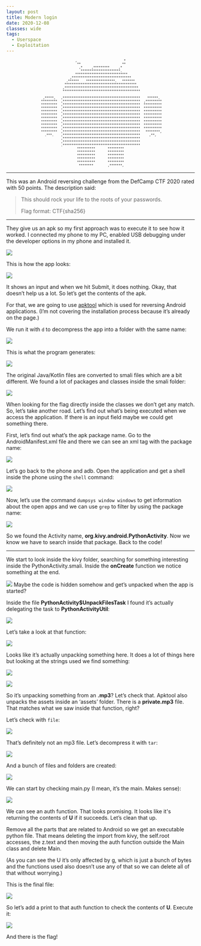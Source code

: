 ```yaml
---
layout: post
title: Modern login
date: 2020-12-08
classes: wide
tags:
  - Userspace
  - Exploitation
--- 
```

<pre style="font-size: 0.5rem; text-align: center">
                          ,                          *                          
                           **                       **                          
                            ,*     ,*********     ,*                            
                             **********************.                            
                          *****************************                         
                       ,*********************************                       
                     .******    ****************.   *******                     
                    ****************************************                    
                   ,*****************************************                   
                   *******************************************                  
                                                                                
        ,*****,   ,*******************************************    ******.       
       *********  ,*******************************************  ,*********      
       *********  ,*******************************************  **********      
       *********  ,*******************************************  **********      
       *********  ,*******************************************  **********      
       *********  ,*******************************************  **********      
       *********  ,*******************************************  **********      
       *********  ,*******************************************  **********      
       *********  ,*******************************************  **********      
       *********  ,*******************************************  **********      
       *********  ,*******************************************   ********,      
         .***.    ,*******************************************     ,**,         
                  ,*******************************************                  
                  ,*******************************************                  
                  .*******************************************                  
                           **********       *********                           
                           **********       *********                           
                           **********       *********                           
                           **********       *********                           
                           **********       *********                           
                            ********        ,*******,                           
</pre>

---

This was an Android reversing challenge from the DefCamp CTF 2020 rated with 50 points. The description said:

>This should rock your life to the roots of your passwords.
>
>Flag format: CTF{sha256}

---

They give us an apk so my first approach was to execute it to see how it worked. I connected my phone to my PC, enabled USB debugging under the developer options in my phone and installed it.

![](https://lh6.googleusercontent.com/ZiAtp727d2_IfnEEP60Tp3sBDJtzOKJ1mmdbgM-urbVxu7fkIVjobuxMoPNim033-16vj78Y7NOewf1zr09_XGZ7s3zmV0GES7MX8QfBgPyfevTKgeusf364baZfqxBQCFpKazbN)

This is how the app looks:

![](https://lh6.googleusercontent.com/UuHHsUHBqLhmGTK_EX7ARl4jUroNo54uHPwoTblnxvRyzvXKfVxQeP6jP8F8r9uwXEOrjE3f7He9qW_DY_i5LUocUyx5zXN1Z2mbMjTNSvcFz98FYw7wSLRLjkR15LWuVBvwhZ-k)

It shows an input and when we hit Submit, it does nothing. Okay, that doesn’t help us a lot. So let’s get the contents of the apk.

For that, we are going to use [apktool](https://ibotpeaches.github.io/Apktool/) which is used for reversing Android applications. (I’m not covering the installation process because it’s already on the page.)

We run it with `d` to decompress the app into a folder with the same name:

![](https://lh5.googleusercontent.com/jwZbHEiMDthomMLJ8ukAnCnGvEXfWDusHVRz1Pkq-OLwp2uL-flgeR75HKoAji2YnrY7xsAhG0nJcs-kAmpUdQzW8cVvJMm19DDVTkuiqAOuhCmDztg-gf-kDODo5kZXxZnhSMvC)

This is what the program generates:

![](https://lh5.googleusercontent.com/aEYRNDQ9tcaVstmPhw0DRUB-pmL1ftkLu7bLBmOMXrh1ymKN-ggbcwDE1KViz3y8LDweui2_LePTkguQxouEaBGqx6StHoeDTmM6y77caCq7Fmn5NwxoqrEgZYv0r9L7GLgtzRBH)

The original Java/Kotlin files are converted to smali files which are a bit different. We found a lot of packages and classes inside the smali folder:

![](https://lh4.googleusercontent.com/S7J-W6yjxukDZxSG-uhyt8iBfiFpM3cF7wWkviwbfEs3bpiOK9F8odHC8DAPrHM2fZdOOrso66Z_BrrWlKWyXiqFaY1WqOVpbRQWbeh5hy9ZO0Yx5usMpY4qzBBbpT9VAo8G_89d)

When looking for the flag directly inside the classes we don’t get any match. So, let’s take another road. Let’s find out what’s being executed when we access the application. If there is an input field maybe we could get something there.

First, let’s find out what’s the apk package name. Go to the AndroidManifest.xml file and there we can see an xml tag with the package name:

![](https://lh4.googleusercontent.com/6vfR-6qihu0Gnf5elaoStm8NpQoydvWF3lVvqaCKXgfRouYXAsOaeyHtLD2QGaH5DFqa_ga-mxTQuNsb4MOk-msjH53NVTgTZ9BwzYCU8FL1gQpTwrOI-ChYAn5cc95jP01kCkQq)

Let’s go back to the phone and adb. Open the application and get a shell inside the phone using the `shell` command:

![](https://lh5.googleusercontent.com/TG-pzlBX2eaqTqU1uK8Tdup4OmoJW3w5rC-1wjDDYOh_t7BD5W2zxgZNFLn8a2Z792cEg_ynSkOCGwdNQRO2A8624mvUXBaT_bKJKVZoU4vP234YYRXVUN4ulM6fYkcI4xN976LP)

Now, let’s use the command `dumpsys window windows` to get information about the open apps and we can use `grep` to filter by using the package name:

![](https://lh5.googleusercontent.com/KAQcYQJ3zGbR2dW6VPw_CEmd_2goJoRPxA9hhjp6w3WpgPxrCHMTSoBETIEpAx6UvjQ4lxt0dr51ejeLcytPCKsgxzdL-IY60gc7S-Fpmz7R5Nnb4R0ICzPZVW5KlyiMiSEcrwNz)

So we found the Activity name, **org.kivy.android.PythonActivity**. Now we know we have to search inside that package. Back to the code!

---

We start to look inside the kivy folder, searching for something interesting inside the PythonActivity.smali. Inside the **onCreate** function we notice something at the end.

![](https://lh4.googleusercontent.com/0mR-QZZviP2tv2m8D0a5RfB6x9q8X8eFvsvFkDyppnQC1cNLv6jdC1G0-KQk0_-4wfBlb451guO2kJqDhkQU00ROyRJDuJkwnU_OrIt-P8-AUCm7D2biKcURA3V4owxnSSpjhUIU) Maybe the code is hidden somehow and get’s unpacked when the app is started?

Inside the file **PythonActivity$UnpackFilesTask** I found it’s actually delegating the task to **PythonActivityUtil**:

![](https://lh6.googleusercontent.com/9GcogHw42ZcBphkrbrFH_J8MjV3DXq2SP7XeuhjrYDLbyctY4Vu8pjW3flCktg2mT-25bvudfImnbu2CYhYGEcKhhVA5qrYI6i2nIJYQl9Y1RkiNRRP7WKRcwaa9sYHPTkmYH2xp)

Let’s take a look at that function:

![](https://lh3.googleusercontent.com/7HaQbK4MQUWiUsjnalPeBa14VoxZGF1jJ5lVJ_DDqlVohXV6NnL_doN9DFyJX2zhX3LhTvb03NmYgfqrIKnhPxmnLLYgiH4oYkk92bYv2DHwOefOb1N4hShWTjU4sNzSeCmzxUVa)

Looks like it’s actually unpacking something here. It does a lot of things here but looking at the strings used we find something:

![](https://lh4.googleusercontent.com/TmT0hFl4sVHSk3wK92ofbJ9YSQvFF27P0H983vQIIWISzB4EsgVlZw5BpNAnMM-V0JDwdrN73TgEyMlbNy1l2Fw6-OfIiSci1m40CNXVb4jqk0m6MgPgfuqHBCacYhy-IXk6YsvN)

![](https://lh4.googleusercontent.com/3FD6c9skD-Zkkcp7MmYJ9QMuIZM-1KDMf7CXtPcNDf91rggjibkZ_WVH3_Ki_SDTYIZbexr-LLeKBO_Gkyr8Foi7OwTGVMlsPH3T9zisiBZ5C3ZJnrZXuEew3DWaWhbGD_ZxNv4U)

So it’s unpacking something from an **.mp3**? Let’s check that. Apktool also unpacks the assets inside an ‘assets’ folder. There is a **private.mp3** file. That matches what we saw inside that function, right?

Let’s check with `file`:

![](https://lh4.googleusercontent.com/YdX0dG6FwtF6zPkb6acyfLXgcD3bbGvHw1b5Y-EibGj2Di3IjsyCeJIDtj0Z20Dc0NkxQ5grz8XHY8HwDQ6rVH2wSw1qbd6gWTdgxXwAacB4x2smneDhSAUU94lEHMv-FKzJE8zN)

That’s definitely not an mp3 file. Let’s decompress it with `tar`:

![](https://lh4.googleusercontent.com/-IRIooCruOYjCuIBrPYCjbiTgmBiSDC-vUUk_Pa6aiR3DgUKm7vOp3kWSUJTXrJnMlE7QezrZQnT0py93tYzyoICrSBgnyNwSyrFueL7-KEZXgcPJlqZAOuEdU9Mu8Mfk_EIOlX7)

And a bunch of files and folders are created:

![](https://lh6.googleusercontent.com/aONVhL2p3lt_XAe36B-Gi6Frr2ZANR-8mTDlULs0Ye20iRAwYyIrsNW74XA9xbz4LFHP0GJh1XmNR-JDM1E0cjmeigC6XeWdag8eOtaC0Vw0HT2VEIsJ6ejnFpd75VQpnX-T4NiR)

We can start by checking main.py (I mean, it’s the main. Makes sense):

![](https://lh5.googleusercontent.com/PnCvC2kELYKOOAU6mst3oTtoqvCAM7KfaL-DWYMRRvVrPHCnqBOfhNrl0BxSXRsFJ7KQdl6SmOyjSrtR9Cyz1DwzQJeZHzbe-KRdieWYV9TSyN67UGbMRHFC3I5ndtZj0f00KDMS)

We can see an auth function. That looks promising. It looks like it's returning the contents of **U** if it succeeds. Let’s clean that up.

Remove all the parts that are related to Android so we get an executable python file. That means deleting the import from kivy, the self.root accesses, the z.text and then moving the auth function outside the Main class and delete Main.

(As you can see the U it’s only affected by g, which is just a bunch of bytes and the functions used also doesn’t use any of that so we can delete all of that without worrying.)

This is the final file:

![](https://lh4.googleusercontent.com/oYojKi4hm94QgT6OWuauLlLFIIOyROlOCq0DkE1atKsPQGV4eV4TP2GS1glJ1i0jV-dkofXGPEpE8frH_RaQ3NHRz0-CcHADGy_75HcqULFpE1ZvkX0zIlyrCtIt9wIzcha-1AB-)

So let’s add a print to that auth function to check the contents of **U**. Execute it:

![](https://lh4.googleusercontent.com/fBjfV0dQMq4RTrLo41tb9P-KYUlOvgX6skcUWc5RdDy8WgUc39_E-pIUUJDfYFLIWZdXv58UEPEgmMO01l3jorFR9EovbNWa-SPRRpZxrFFfJB_NLsKOhnLUZ6r-36cgciP-graK)

And there is the flag!
